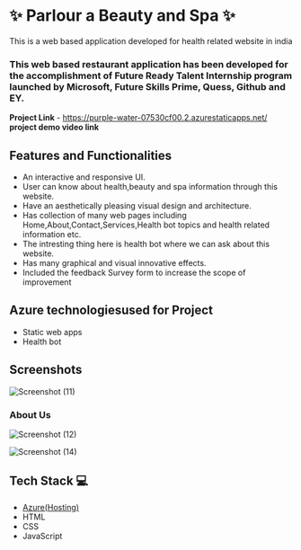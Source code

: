 # ✨ Parlour a Beauty and Spa  ✨

This is a web based application developed for health related website in india

### This web based restaurant application has been developed for the accomplishment of Future Ready Talent Internship program launched by Microsoft, Future Skills Prime, Quess, Github and EY.


**Project Link** - https://purple-water-07530cf00.2.azurestaticapps.net/
**project demo video link**

## Features and Functionalities

- An interactive and responsive UI.
- User can know about health,beauty and spa information through this website.
- Have an aesthetically pleasing visual design and architecture.
- Has collection of many web pages including Home,About,Contact,Services,Health bot topics and health related information etc.
- The intresting thing here is health bot where we can ask about this website.
- Has many graphical and visual innovative effects.
- Included the feedback Survey form to increase the scope of improvement 

## Azure technologiesused for Project
- Static web apps
- Health bot

## Screenshots

 
   
![Screenshot (11)](https://user-images.githubusercontent.com/85351710/217597453-61052356-ae0f-41de-a217-bee56f8af60d.png)


### About Us 



![Screenshot (12)](https://user-images.githubusercontent.com/85351710/217600432-2a790a4d-cedc-47fa-bd45-b005247b80b5.png)




![Screenshot (14)](https://user-images.githubusercontent.com/85351710/217709478-767d52e2-2a0e-4e6c-8806-2358960faf81.png)


## Tech Stack 💻

- [Azure(Hosting)](https://azure.microsoft.com/en-in/features/azure-portal/)
- HTML
- CSS
- JavaScript
